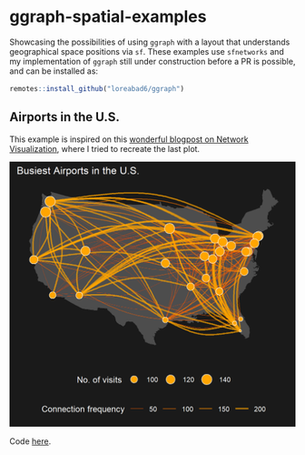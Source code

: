 # ggraph-spatial-examples

Showcasing the possibilities of using `ggraph` with a layout that understands geographical space positions via `sf`. These examples use `sfnetworks` and my implementation of `ggraph` still under construction before a PR is possible, and can be installed as:

```r
remotes::install_github("loreabad6/ggraph")
```

## Airports in the U.S.

This example is inspired on this [wonderful blogpost on Network Visualization](https://kateto.net/sunbelt2019#overlaying-networks-on-geographic-maps), where I tried to recreate the last plot. 

![](figs/us_airports.png)

Code [here](code/airports.R).

